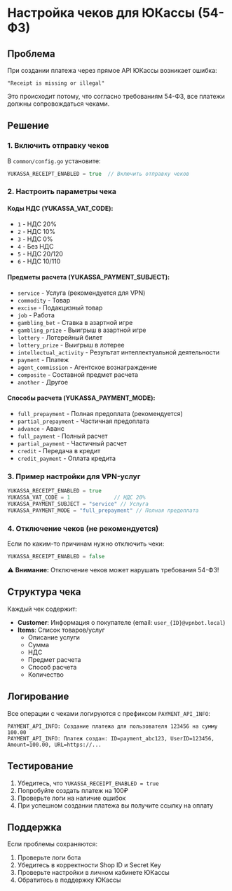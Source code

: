 # Настройка чеков для ЮКассы (54-ФЗ)

## Проблема
При создании платежа через прямое API ЮКассы возникает ошибка:
```
"Receipt is missing or illegal"
```

Это происходит потому, что согласно требованиям 54-ФЗ, все платежи должны сопровождаться чеками.

## Решение

### 1. Включить отправку чеков
В `common/config.go` установите:
```go
YUKASSA_RECEIPT_ENABLED = true  // Включить отправку чеков
```

### 2. Настроить параметры чека

#### Коды НДС (YUKASSA_VAT_CODE):
- `1` - НДС 20%
- `2` - НДС 10% 
- `3` - НДС 0%
- `4` - Без НДС
- `5` - НДС 20/120
- `6` - НДС 10/110

#### Предметы расчета (YUKASSA_PAYMENT_SUBJECT):
- `service` - Услуга (рекомендуется для VPN)
- `commodity` - Товар
- `excise` - Подакцизный товар
- `job` - Работа
- `gambling_bet` - Ставка в азартной игре
- `gambling_prize` - Выигрыш в азартной игре
- `lottery` - Лотерейный билет
- `lottery_prize` - Выигрыш в лотерее
- `intellectual_activity` - Результат интеллектуальной деятельности
- `payment` - Платеж
- `agent_commission` - Агентское вознаграждение
- `composite` - Составной предмет расчета
- `another` - Другое

#### Способы расчета (YUKASSA_PAYMENT_MODE):
- `full_prepayment` - Полная предоплата (рекомендуется)
- `partial_prepayment` - Частичная предоплата
- `advance` - Аванс
- `full_payment` - Полный расчет
- `partial_payment` - Частичный расчет
- `credit` - Передача в кредит
- `credit_payment` - Оплата кредита

### 3. Пример настройки для VPN-услуг
```go
YUKASSA_RECEIPT_ENABLED = true
YUKASSA_VAT_CODE = 1              // НДС 20%
YUKASSA_PAYMENT_SUBJECT = "service" // Услуга
YUKASSA_PAYMENT_MODE = "full_prepayment" // Полная предоплата
```

### 4. Отключение чеков (не рекомендуется)
Если по каким-то причинам нужно отключить чеки:
```go
YUKASSA_RECEIPT_ENABLED = false
```

⚠️ **Внимание:** Отключение чеков может нарушать требования 54-ФЗ!

## Структура чека

Каждый чек содержит:
- **Customer**: Информация о покупателе (email: `user_{ID}@vpnbot.local`)
- **Items**: Список товаров/услуг
  - Описание услуги
  - Сумма
  - НДС
  - Предмет расчета
  - Способ расчета
  - Количество

## Логирование

Все операции с чеками логируются с префиксом `PAYMENT_API_INFO`:
```
PAYMENT_API_INFO: Создание платежа для пользователя 123456 на сумму 100.00
PAYMENT_API_INFO: Платеж создан: ID=payment_abc123, UserID=123456, Amount=100.00, URL=https://...
```

## Тестирование

1. Убедитесь, что `YUKASSA_RECEIPT_ENABLED = true`
2. Попробуйте создать платеж на 100₽
3. Проверьте логи на наличие ошибок
4. При успешном создании платежа вы получите ссылку на оплату

## Поддержка

Если проблемы сохраняются:
1. Проверьте логи бота
2. Убедитесь в корректности Shop ID и Secret Key
3. Проверьте настройки в личном кабинете ЮКассы
4. Обратитесь в поддержку ЮКассы
